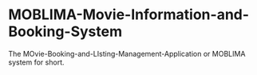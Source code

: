 # MOBLIMA-Movie-Information-and-Booking-System
The MOvie-Booking-and-LIsting-Management-Application or MOBLIMA system for short.
